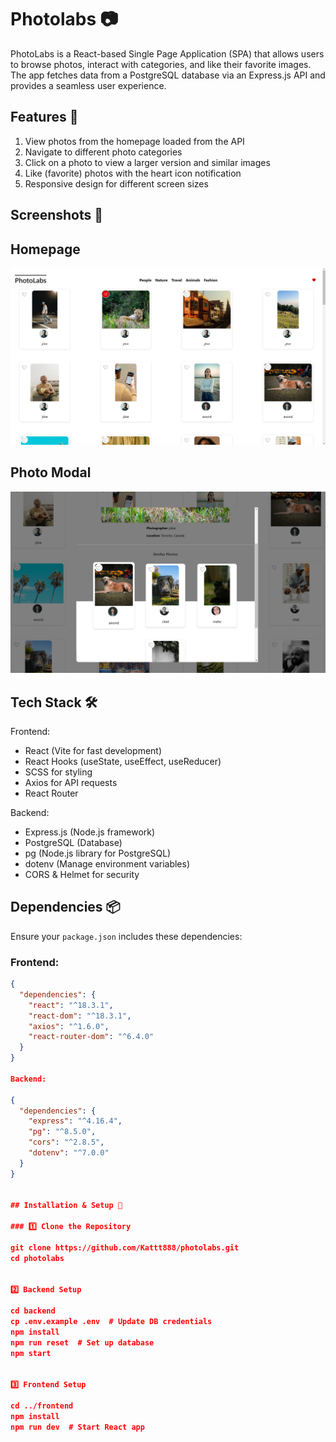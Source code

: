 # Photolabs 📷

PhotoLabs is a React-based Single Page Application (SPA) that allows users to browse photos, interact with categories, and like their favorite images. The app fetches data from a PostgreSQL database via an Express.js API and provides a seamless user experience.

## Features 🚀

1. View photos from the homepage loaded from the API
2. Navigate to different photo categories
3. Click on a photo to view a larger version and similar images
4. Like (favorite) photos with the heart icon notification
5. Responsive design for different screen sizes

## Screenshots 📸

## Homepage
![Homepage](./docs/Home%20Page%20Img.png)

## Photo Modal
![Photo Modal](./docs/The%20photo%20modal%20img.png)

## Tech Stack 🛠️

Frontend:

- React (Vite for fast development)
- React Hooks (useState, useEffect, useReducer)
- SCSS for styling
- Axios for API requests
- React Router

Backend:

- Express.js (Node.js framework)
- PostgreSQL (Database)
- pg (Node.js library for PostgreSQL)
- dotenv (Manage environment variables)
- CORS & Helmet for security

## Dependencies 📦

Ensure your `package.json` includes these dependencies:

### **Frontend:**
```json
{
  "dependencies": {
    "react": "^18.3.1",
    "react-dom": "^18.3.1",
    "axios": "^1.6.0",
    "react-router-dom": "^6.4.0"
  }
}

Backend:

{
  "dependencies": {
    "express": "^4.16.4",
    "pg": "^8.5.0",
    "cors": "^2.8.5",
    "dotenv": "^7.0.0"
  }
}


## Installation & Setup 📝

### 1️⃣ Clone the Repository

git clone https://github.com/Kattt888/photolabs.git
cd photolabs


2️⃣ Backend Setup

cd backend
cp .env.example .env  # Update DB credentials
npm install
npm run reset  # Set up database
npm start


3️⃣ Frontend Setup

cd ../frontend
npm install
npm run dev  # Start React app

